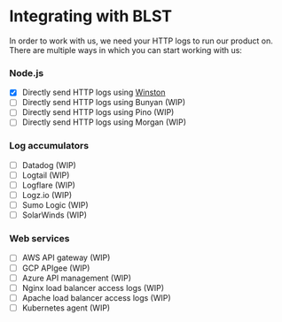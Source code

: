 
# Integrating with BLST

In order to work with us, we need your HTTP logs to run our product on.
There are multiple ways in which you can start working with us:

### Node.js

 - [x] Directly send HTTP logs using [Winston](link)
 - [ ] Directly send HTTP logs using Bunyan (WIP)
 - [ ] Directly send HTTP logs using Pino (WIP)
 - [ ] Directly send HTTP logs using Morgan (WIP)

### Log accumulators
- [ ] Datadog (WIP)
- [ ] Logtail (WIP)
- [ ] Logflare (WIP)
- [ ] Logz.io (WIP)
- [ ] Sumo Logic (WIP)
- [ ] SolarWinds (WIP)

### Web services
- [ ] AWS API gateway (WIP)
- [ ] GCP APIgee (WIP)
- [ ] Azure API management (WIP)
- [ ] Nginx load balancer access logs (WIP)
- [ ] Apache load balancer access logs (WIP)
- [ ] Kubernetes agent (WIP)
